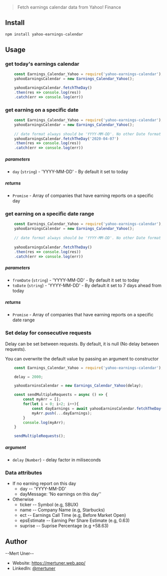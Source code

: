 

> Fetch earnings calendar data from Yahoo! Finance

## Install

```sh
npm install yahoo-earnings-calendar
```

##  Usage

### get today's earnings calendar

```javascript
    const Earnings_Calendar_Yahoo = require('yahoo-earnings-calendar');
    yahooEarningsCalendar = new Earnings_Calendar_Yahoo();

    yahooEarningsCalendar.fetchTheDay()
    .then(res => console.log(res))
    .catch(err => console.log(err)) 
```

### get earning on a specific date
    
```javascript
    const Earnings_Calendar_Yahoo = require('yahoo-earnings-calendar');
    yahooEarningsCalendar = new Earnings_Calendar_Yahoo();
    
    // date format always should be 'YYYY-MM-DD'. No other Date format supported for now.
    yahooEarningsCalendar.fetchTheDay('2020-04-07')
    .then(res => console.log(res))
    .catch(err => console.log(err)) 
```
##### parameters
- `day` (`string`) - 'YYYY-MM-DD' - By default it set to today

##### returns
- `Promise` - Array of companies that have earning reports on a specific day

### get earning on a specific date range

```javascript
    const Earnings_Calendar_Yahoo = require('yahoo-earnings-calendar');
    yahooEarningsCalendar = new Earnings_Calendar_Yahoo();
    
    // date format always should be 'YYYY-MM-DD'. No other Date format supported for now.
    
    yahooEarningsCalendar.fetchTheDay()
    .then(res => console.log(res))
    .catch(err => console.log(err)) 
```
##### parameters
- `fromDate` (`string`) - 'YYYY-MM-DD' - By default it set to today
- `toDate` (`string`) - 'YYYY-MM-DD' - By default it set to 7 days ahead from today

##### returns
- `Promise` - Array of companies that have earning reports on a specific date range


### Set delay for consecutive requests
Delay can be set between requests. By default, it is null (No delay between requests). 

You can overwrite the default value by passing an argument to constructor

```javascript
    const Earnings_Calendar_Yahoo = require('yahoo-earnings-calendar');

    delay = 2000;

    yahooEarninsCalendar = new Earnings_Calendar_Yahoo(delay);

    const sendMultipleRequests = async () => {
        const myArr = [];
        for(let i = 0; i<2; i++){
            const dayEarnings = await yahooEarninsCalendar.fetchTheDay();
            myArr.push(...dayEarnings);
        }
        console.log(myArr);
    }

    sendMultipleRequests();
```

##### argument
- `delay` (`Number`) - delay factor in miliseconds


### Data attributes
- If no earning report on this day
    - day -- 'YYYY-MM-DD'
    - dayMessage: 'No earnings on this day''
- Otherwise
    - ticker -- Symbol (e.g, SBUX)
    - name -- Company Name (e.g, Starbucks)
    - ect -- Earnings Call Time (e.g, Before Market Open)
    - epsEstimate -- Earning Per Share Estimate (e.g, 0.63)
    - suprise -- Suprise Percentage (e.g +58.63)


## Author

--Mert Uner--
- Website: https://mertuner.web.app/
- LinkedIn: [@mertuner](https://linkedin.com/in/mertuner)
